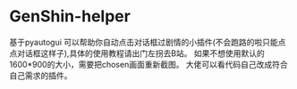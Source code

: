 # GenShin-helper
基于pyautogui
可以帮助你自动点击对话框过剧情的小插件(不会跑路的啦只能点点对话框这样子),具体的使用教程请出门左拐去B站。
如果不想使用默认的1600*900的大小，需要把chosen画面重新截图。
大佬可以看代码自己改成符合自己需求的插件。